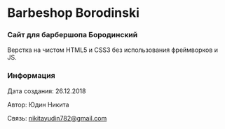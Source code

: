 # Barbeshop Borodinski

### Сайт для барбершопа Бородинский

Верстка на чистом HTML5 и CSS3 без использования фреймворков и JS.

### Информация

Дата создания: 26.12.2018

Автор: Юдин Никита

Связь: nikitayudin782@gmail.com
